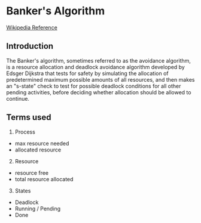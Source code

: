 # Banker's Algorithm
[Wikipedia Reference](https://en.wikipedia.org/wiki/Banker's_algorithm)

## Introduction
The Banker's algorithm, sometimes referred to as the avoidance algorithm, is a resource allocation and deadlock avoidance algorithm developed by Edsger Dijkstra that tests for safety by simulating the allocation of predetermined maximum possible amounts of all resources, and then makes an "s-state" check to test for possible deadlock conditions for all other pending activities, before deciding whether allocation should be allowed to continue.

## Terms used
1. Process
  * max resource needed
  * allocated resource
2. Resource
  * resource free
  * total resource allocated
3. States
  * Deadlock
  * Running / Pending
  * Done

